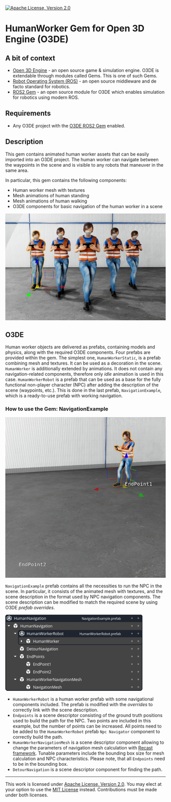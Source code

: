 [![Apache License, Version 2.0][apache_shield]][apache]

# HumanWorker Gem for Open 3D Engine (O3DE)

## A bit of context

* [Open 3D Engine](https:://o3de.org) - an open source game & simulation engine. O3DE is extendable through modules
called Gems. This is one of such Gems.
* [Robot Operating System (ROS)](https://docs.ros.org/en/rolling/index.html) - an open source middleware and de facto
standard for robotics.
* [ROS2 Gem](https://github.com/o3de/o3de-extras/tree/development/Gems/ROS2) - an open source module for O3DE which
enables simulation for robotics using modern ROS.

## Requirements
- Any O3DE project with the [O3DE ROS2 Gem](https://github.com/o3de/o3de-extras/tree/development/Gems/ROS2) enabled.

## Description
This gem contains animated human worker assets that can be easily imported into an O3DE project. The human worker can navigate between the waypoints in the scene and is visible to any robots that maneuver in the same area.

In particular, this gem contains the following components:
- Human worker mesh with textures
- Mesh animations of human standing
- Mesh animations of human walking
- O3DE components for basic navigation of the human worker in a scene

![](docs/images/gem.png)

## O3DE
Human worker objects are delivered as prefabs, containing models and physics, along with the required O3DE components. Four prefabs are provided within the gem. The simplest one, `HumanWorkerStatic`, is a prefab combining mesh and textures. It can be used as a decoration in the scene. `HumanWorker` is additionally extended by animations. It does not contain any navigation-related components, therefore only _idle_ animation is used in this case. `HumanWorkerRobot` is a prefab that can be used as a base for the fully functional non-player character (NPC) after adding the description of the scene (waypoints, etc.). This is done in the last prefab, `NavigationExample`, which is a ready-to-use prefab with working navigation.

### How to use the Gem: NavigationExample
![](docs/images/navigation_example.png)

`NavigationExample` prefab contains all the necessities to run the NPC in the scene. In particular, it consists of the animated mesh with textures, and the scene description in the format used by NPC navigation components. The scene description can be modified to match the required scene by using O3DE _prefab overrides_.

![](docs/images/navigation_example_prefab.png)

- `HumanWorkerRobot` is a human worker prefab with some navigational components included. The prefab is modified with the _overrides_ to correctly link with the scene description.
- `Endpoints` is a scene descriptor consisting of the ground truth positions used to build the path for the NPC. Two points are included in this example, but the number of points can be increased. All points need to be added to the `HumanWorkerRobot` prefab `Npc Navigator` component to correctly build the path.
- `HumanWorkerNavigationMesh` is a scene descriptor component allowing to change the parameters of navigation mesh calculation with [Recast framework](https://recastnav.com). Tunable parameters include the bounding box size for mesh calculation and NPC characteristics. Please note, that all `Endpoints` need to be in the bounding box.
- `DetourNavigation` is a scene descriptor component for finding the path.

---

This work is licensed under [Apache License, Version 2.0][apache]. You may elect at your option to use the [MIT License][mit] instead. Contributions must be made under both licenses.

[apache]: https://opensource.org/licenses/Apache-2.0
[mit]: https://opensource.org/licenses/MIT
[apache_shield]: https://img.shields.io/badge/License-Apache_2.0-blue.svg